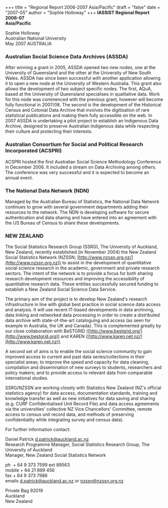 +++
title = "Regional Report 2006-2007 Asia/Pacific"
draft = "false"
date = "2007-05"
author = "Sophie Holloway"
+++
**IASSIST Regional Report 2006-07<br />Asia/Pacific**

Sophie Holloway<br />
Australian National University<br />
May 2007
AUSTRALIA

### Australian Social Science Data Archives (ASSDA)

After winning a grant in 2005, ASSDA opened two new nodes, one at the University of Queensland and the other at the University of New South Wales. ASSDA has since been successful with another application allowing it to open a new node at the University of Western Australia. This grant also allows the development of two subject specific nodes. The first, AQuA, based at the University of Queensland specialises in qualitative data. Work for this node was commenced with the previous grant, however will become fully functional in 2007/08. The second is the development of the Historical Census and Colonial Data Archive that involves the digitisation of rare statistical publications and making them fully accessible on the web. In 2007 ASSDA is undertaking a pilot project to establish an Indigenous Data Archive, designed to preserve Australian Indigenous data while respecting their culture and protecting their interests.

### Australian Consortium for Social and Political Research Incorporated (ACSPRI)

ACSPRI hosted the first Australian Social Science Methodology Conference in December 2006. It included a stream on Data Archiving among others. The conference was very successful and it is expected to become an annual event.

### The National Data Network (NDN)
Managed by the Australian Bureau of Statistics, the National Data Network continues to grow with several government departments adding their resources to the network. The NDN is developing software for secure authentication and data sharing and have entered into an agreement with the US Bureau of Census to share these developments.

### NEW ZEALAND

The Social Statistics Research Group (SSRG), The University of Auckland, New Zealand, recently established (in November 2004) the New Zealand Social Statistics Network (NZSSN; [http://www.nzssn.org.nz/](http://www.nzssn.org.nz)) to assist in the development of quantitative social science research in the academic, government and private research sectors. The intent of the network is to provide a focus for both sharing research development resources and improving the accessibility of quantitative research data. These entities successfully secured funding to establish a New Zealand Social Science Data Service.

The primary aim of the project is to develop New Zealand's research infrastructure in line with global best practice in social science data access and analysis. It will use recent IT-based developments in data archiving, data linking and networked data processing in order to create a distributed data archive with state-of-the-art cataloguing and access (as seen for example in Australia, the UK and Canada). This is complemented greatly by our close collaboration with BeSTGRID ([http://www.bestgrid.org/](http://www.bestgrid.org)) and KAREN ([http://www.karen.net.nz/](http://www.karen.net.nz)).

A second set of aims is to enable the social science community to gain improved access to current and past data series/collections in their specialist areas; to improve the speed and capacity for data cleaning, compilation and dissemination of new surveys to students, researchers and policy makers; and to provide access to relevant data from comparable international studies.

SSRG/NZSSN are working closely with Statistics New Zealand (NZ's official statistics agency) for data access, documentation standards, training and knowledge transfer as well as new initiatives for data saving and sharing (e.g. CURF Confidentialised Unit Record File) and data access agreements via the universities' collective NZ Vice Chancellors' Committee, remote access to census unit record data, and methods of preserving confidentiality while integrating survey and census data).

For further information contact:

Daniel Patrick d.patrick@auckland.ac.nz<br>
Research Programme Manager, Social Statistics Research Group, The University of Auckland<br>
Manager, New Zealand Social Statistics Network

ph  + 64 9 373 7599 ext 89563<br>
mobile + 64 21 899 456<br>
fax + 64 9 373 7986<br>
emails d.patrick@auckland.ac.nz or nzssn@nzssn.org.nz

Private Bag 92019<br>
Auckland<br>
New Zealand

